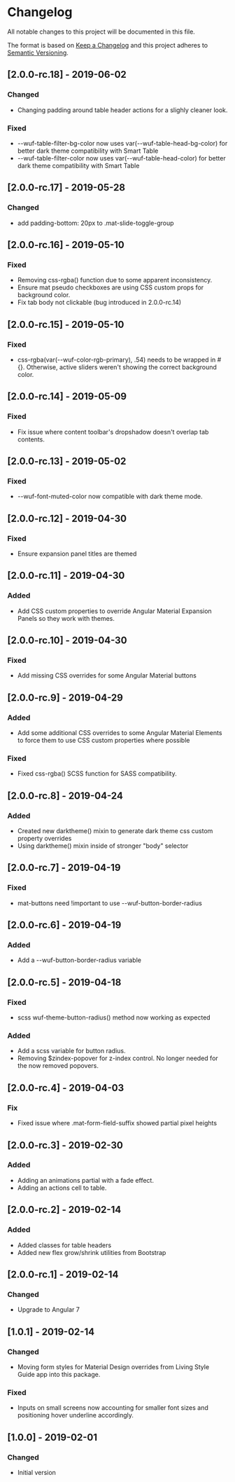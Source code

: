 # Changelog

All notable changes to this project will be documented in this file.

The format is based on [Keep a Changelog](http://keepachangelog.com/en/1.0.0/)
and this project adheres to [Semantic Versioning](http://semver.org/spec/v2.0.0.html).


## [2.0.0-rc.18] - 2019-06-02
### Changed
- Changing padding around table header actions for a slighly cleaner look.
### Fixed
- --wuf-table-filter-bg-color now uses var(--wuf-table-head-bg-color) for better dark theme compatibility with Smart Table
- --wuf-table-filter-color now uses var(--wuf-table-head-color) for better dark theme compatibility with Smart Table

## [2.0.0-rc.17] - 2019-05-28
### Changed
- add padding-bottom: 20px to .mat-slide-toggle-group

## [2.0.0-rc.16] - 2019-05-10
### Fixed
- Removing css-rgba() function due to some apparent inconsistency.
- Ensure mat pseudo checkboxes are using CSS custom props for background color.
- Fix tab body not clickable (bug introduced in 2.0.0-rc.14)

## [2.0.0-rc.15] - 2019-05-10
### Fixed
- css-rgba(var(--wuf-color-rgb-primary), .54) needs to be wrapped in #{}.  Otherwise, active sliders weren't showing the correct background color.

## [2.0.0-rc.14] - 2019-05-09
### Fixed
- Fix issue where content toolbar's dropshadow doesn't overlap tab contents.

## [2.0.0-rc.13] - 2019-05-02
### Fixed
- --wuf-font-muted-color now compatible with dark theme mode.

## [2.0.0-rc.12] - 2019-04-30
### Fixed
- Ensure expansion panel titles are themed

## [2.0.0-rc.11] - 2019-04-30
### Added
- Add CSS custom properties to override Angular Material Expansion Panels so they work with themes.

## [2.0.0-rc.10] - 2019-04-30
### Fixed
- Add missing CSS overrides for some Angular Material buttons

## [2.0.0-rc.9] - 2019-04-29
### Added
- Add some additional CSS overrides to some Angular Material Elements to force them to use CSS custom properties where possible
### Fixed
- Fixed css-rgba() SCSS function for SASS compatibility.

## [2.0.0-rc.8] - 2019-04-24
### Added
- Created new darktheme() mixin to generate dark theme css custom property overrides
- Using darktheme() mixin inside of stronger "body" selector

## [2.0.0-rc.7] - 2019-04-19
### Fixed
- mat-buttons need !important to use --wuf-button-border-radius

## [2.0.0-rc.6] - 2019-04-19
### Added
- Add a --wuf-button-border-radius variable

## [2.0.0-rc.5] - 2019-04-18
### Fixed
- scss wuf-theme-button-radius() method now working as expected
### Added
- Add a scss variable for button radius.
- Removing $zindex-popover for z-index control. No longer needed for the now removed popovers.

## [2.0.0-rc.4] - 2019-04-03
### Fix
- Fixed issue where .mat-form-field-suffix showed partial pixel heights 

## [2.0.0-rc.3] - 2019-02-30
### Added
- Adding an animations partial with a fade effect.
- Adding an actions cell to table.

## [2.0.0-rc.2] - 2019-02-14
### Added
- Added classes for table headers
- Added new flex grow/shrink utilities from Bootstrap

## [2.0.0-rc.1] - 2019-02-14
### Changed
- Upgrade to Angular 7

## [1.0.1] - 2019-02-14
### Changed
- Moving form styles for Material Design overrides from Living Style Guide app into this package.
### Fixed
- Inputs on small screens now accounting for smaller font sizes and positioning hover underline accordingly.

## [1.0.0] - 2019-02-01
### Changed
- Initial version
